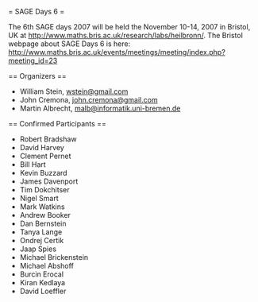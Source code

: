 = SAGE Days 6 =

The 6th SAGE days 2007 will be held the November 10-14, 2007 in Bristol, UK at http://www.maths.bris.ac.uk/research/labs/heilbronn/.
The Bristol webpage about SAGE Days 6 is here:
    http://www.maths.bris.ac.uk/events/meetings/meeting/index.php?meeting_id=23

== Organizers ==

 * William Stein, wstein@gmail.com
 * John Cremona, john.cremona@gmail.com
 * Martin Albrecht, malb@informatik.uni-bremen.de

== Confirmed Participants ==

 * Robert Bradshaw
 * David Harvey  	  	  	 
 * Clement Pernet 	 
 * Bill Hart 
 * Kevin Buzzard   	  	  	 
 * James Davenport
 * Tim Dokchitser  	  	 
 * Nigel Smart  	 
 * Mark Watkins
 * Andrew Booker 
 * Dan Bernstein
 * Tanya Lange
 * Ondrej Certik
 * Jaap Spies  	  	 
 * Michael Brickenstein
 * Michael Abshoff 
 * Burcin Erocal  
 * Kiran Kedlaya
 * David Loeffler  	 
